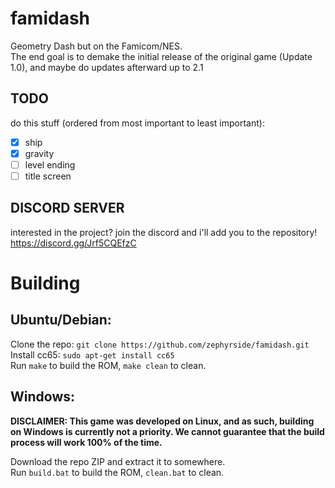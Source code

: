 # famidash

Geometry Dash but on the Famicom/NES.  
The end goal is to demake the initial release of the original game (Update 1.0), and maybe do updates afterward up to 2.1

## TODO

do this stuff (ordered from most important to least important):  
- [X] ship  
- [X] gravity  
- [ ] level ending  
- [ ] title screen  

## DISCORD SERVER
interested in the project? join the discord and i'll add you to the repository!
https://discord.gg/Jrf5CQEfzC



# Building
## Ubuntu/Debian:
Clone the repo: ``git clone https://github.com/zephyrside/famidash.git``  
Install cc65: ``sudo apt-get install cc65``  
Run ``make`` to build the ROM, ``make clean`` to clean.    

## Windows:
**DISCLAIMER: This game was developed on Linux, and as such, building on Windows is currently not a priority. We cannot guarantee that the build process will work 100% of the time.**

Download the repo ZIP and extract it to somewhere.  
Run ``build.bat`` to build the ROM, ``clean.bat`` to clean.  
